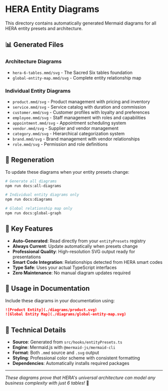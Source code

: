 # HERA Entity Diagrams

This directory contains automatically generated Mermaid diagrams for all HERA entity presets and architecture.

## 📊 Generated Files

### Architecture Diagrams
- `hera-6-tables.mmd/svg` - The Sacred Six tables foundation
- `global-entity-map.mmd/svg` - Complete entity relationship map

### Individual Entity Diagrams
- `product.mmd/svg` - Product management with pricing and inventory
- `service.mmd/svg` - Service catalog with duration and commission
- `customer.mmd/svg` - Customer profiles with loyalty and preferences  
- `employee.mmd/svg` - Staff management with roles and capabilities
- `appointment.mmd/svg` - Appointment scheduling system
- `vendor.mmd/svg` - Supplier and vendor management
- `category.mmd/svg` - Hierarchical categorization system
- `brand.mmd/svg` - Brand management with vendor relationships
- `role.mmd/svg` - Permission and role definitions

## 🔄 Regeneration

To update these diagrams when your entity presets change:

```bash
# Generate all diagrams
npm run docs:all-diagrams

# Individual entity diagrams only
npm run docs:diagrams

# Global relationship map only
npm run docs:global-graph
```

## 🎯 Key Features

- **Auto-Generated**: Read directly from your `entityPresets` registry
- **Always Current**: Update automatically when presets change
- **Professional Quality**: High-resolution SVG output ready for presentations
- **Smart Code Integration**: Relationships detected from HERA smart codes
- **Type Safe**: Uses your actual TypeScript interfaces
- **Zero Maintenance**: No manual diagram updates required

## 📖 Usage in Documentation

Include these diagrams in your documentation using:

```markdown
![Product Entity](./diagrams/product.svg)
![Global Entity Map](./diagrams/global-entity-map.svg)
```

## 🔧 Technical Details

- **Source**: Generated from `src/hooks/entityPresets.ts`
- **Engine**: Mermaid.js with `@mermaid-js/mermaid-cli`
- **Format**: Both `.mmd` source and `.svg` output
- **Styling**: Professional color scheme with consistent formatting
- **Dependencies**: Automatically installs required packages

---

*These diagrams prove that HERA's universal architecture can model any business complexity with just 6 tables!* 🚀